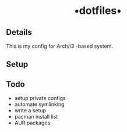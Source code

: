 <h1 align='center'>•dotfiles•</h1>

## Details
This is my config for Arch/i3 -based system.


## Setup

## Todo
- setup private configs
- automate symlinking
- write a setup
- pacman install list
- AUR packages
